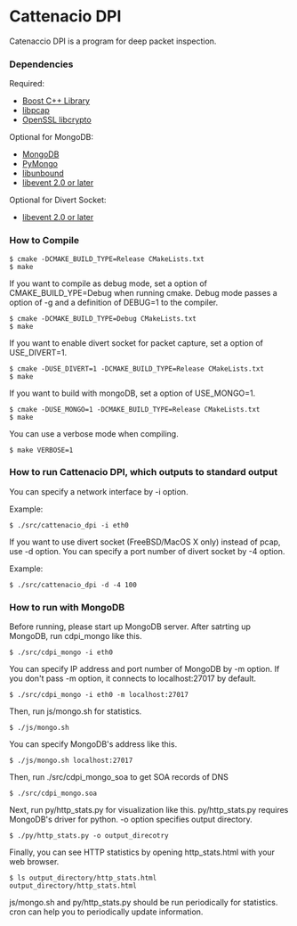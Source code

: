 # Cattenacio DPI

Catenaccio DPI is a program for deep packet inspection.

### Dependencies

Required:

* [Boost C++ Library](http://www.boost.org/ "Boost")
* [libpcap](http://www.tcpdump.org/ "tcpdump/libpcap")
* [OpenSSL libcrypto](http://www.openssl.org/ "OpenSSL")

Optional for MongoDB:

* [MongoDB](http://www.mongodb.org/ "MongoDB")
* [PyMongo](https://github.com/mongodb/mongo-python-driver "pyMongo")
* [libunbound](http://unbound.net/ "Unbound")
* [libevent 2.0 or later](http://libevent.org/ "libevent")

Optional for Divert Socket:

* [libevent 2.0 or later](http://libevent.org/ "libevent")

### How to Compile

    $ cmake -DCMAKE_BUILD_TYPE=Release CMakeLists.txt
    $ make

If you want to compile as debug mode, set a option of CMAKE_BUILD_YPE=Debug when running cmake. Debug mode passes a option of -g and a definition of DEBUG=1 to the compiler.

    $ cmake -DCMAKE_BUILD_TYPE=Debug CMakeLists.txt
    $ make

If you want to enable divert socket for packet capture, set a option of USE_DIVERT=1.

    $ cmake -DUSE_DIVERT=1 -DCMAKE_BUILD_TYPE=Release CMakeLists.txt
    $ make

If you want to build with mongoDB, set a option of USE_MONGO=1.

    $ cmake -DUSE_MONGO=1 -DCMAKE_BUILD_TYPE=Release CMakeLists.txt
    $ make

You can use a verbose mode when compiling.

    $ make VERBOSE=1

### How to run Cattenacio DPI, which outputs to standard output

You can specify a network interface by -i option.

Example:

    $ ./src/cattenacio_dpi -i eth0

If you want to use divert socket (FreeBSD/MacOS X only) instead of pcap, use -d option.
You can specify a port number of divert socket by -4 option.

Example:

    $ ./src/cattenacio_dpi -d -4 100

### How to run with MongoDB

Before running, please start up MongoDB server. After satrting up MongoDB, run cdpi_mongo like this.

    $ ./src/cdpi_mongo -i eth0

You can specify IP address and port number of MongoDB by -m option. If you don't pass -m option, it connects to localhost:27017 by default.

    $ ./src/cdpi_mongo -i eth0 -m localhost:27017

Then, run js/mongo.sh for statistics.

    $ ./js/mongo.sh

You can specify MongoDB's address like this.

    $ ./js/mongo.sh localhost:27017

Then, run ./src/cdpi_mongo_soa to get SOA records of DNS

    $ ./src/cdpi_mongo.soa

Next, run py/http_stats.py for visualization like this. py/http_stats.py requires MongoDB's driver for python. -o option specifies output directory.

    $ ./py/http_stats.py -o output_direcotry

Finally, you can see HTTP statistics by opening http_stats.html with your web browser.

    $ ls output_directory/http_stats.html
    output_directory/http_stats.html

js/mongo.sh and py/http_stats.py should be run periodically for statistics. cron can help you to periodically update information.
